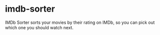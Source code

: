 # imdb-sorter
IMDb Sorter sorts your movies by their rating on IMDb, so you can pick out which one you should watch next.
